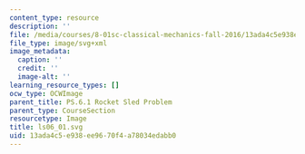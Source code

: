 ```yaml
---
content_type: resource
description: ''
file: /media/courses/8-01sc-classical-mechanics-fall-2016/13ada4c5e938ee9670f4a78034edabb0_ls06_01.svg
file_type: image/svg+xml
image_metadata:
  caption: ''
  credit: ''
  image-alt: ''
learning_resource_types: []
ocw_type: OCWImage
parent_title: PS.6.1 Rocket Sled Problem
parent_type: CourseSection
resourcetype: Image
title: ls06_01.svg
uid: 13ada4c5-e938-ee96-70f4-a78034edabb0
---
```

